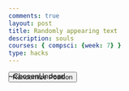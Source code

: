 ```yaml
---
comments: true
layout: post
title: Randomly appearing text
description: souls
courses: { compsci: {week: 7} }
type: hacks
---
```

<style>
    #chat {
        position:absolute;
    }
</style>
<html>
    <div id="chat">
        ~ChosenUndead
    </div>
    <button onclick="randomPos()"> Randomize Position </button>
<html>

<script>
    function randomPos()
    {
        const chat = document.getElementById("chat");
        var paddingX = (Math.random()*(35-5)+5);
        var paddingY = (Math.random()*(35-5)+5);
        chat.style.padding = `${paddingX}px ${paddingY}px`;
    }

</script>